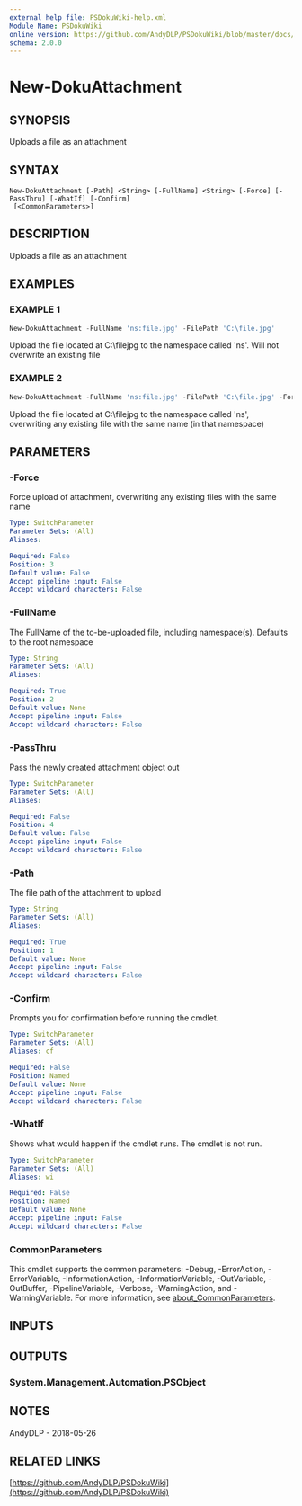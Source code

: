 ```yaml
---
external help file: PSDokuWiki-help.xml
Module Name: PSDokuWiki
online version: https://github.com/AndyDLP/PSDokuWiki/blob/master/docs/New-DokuAttachment.md
schema: 2.0.0
---
```


# New-DokuAttachment

## SYNOPSIS
Uploads a file as an attachment

## SYNTAX

```
New-DokuAttachment [-Path] <String> [-FullName] <String> [-Force] [-PassThru] [-WhatIf] [-Confirm]
 [<CommonParameters>]
```

## DESCRIPTION
Uploads a file as an attachment

## EXAMPLES

### EXAMPLE 1
```powershell
New-DokuAttachment -FullName 'ns:file.jpg' -FilePath 'C:\file.jpg'
```

Upload the file located at C:\filejpg to the namespace called 'ns'. Will not overwrite an existing file

### EXAMPLE 2
```powershell
New-DokuAttachment -FullName 'ns:file.jpg' -FilePath 'C:\file.jpg' -Force
```

Upload the file located at C:\filejpg to the namespace called 'ns', overwriting any existing file with the same name (in that namespace)

## PARAMETERS

### -Force
Force upload of attachment, overwriting any existing files with the same name

```yaml
Type: SwitchParameter
Parameter Sets: (All)
Aliases:

Required: False
Position: 3
Default value: False
Accept pipeline input: False
Accept wildcard characters: False
```

### -FullName
The FullName of the to-be-uploaded file, including namespace(s).
Defaults to the root namespace

```yaml
Type: String
Parameter Sets: (All)
Aliases:

Required: True
Position: 2
Default value: None
Accept pipeline input: False
Accept wildcard characters: False
```

### -PassThru
Pass the newly created attachment object out

```yaml
Type: SwitchParameter
Parameter Sets: (All)
Aliases:

Required: False
Position: 4
Default value: False
Accept pipeline input: False
Accept wildcard characters: False
```

### -Path
The file path of the attachment to upload

```yaml
Type: String
Parameter Sets: (All)
Aliases:

Required: True
Position: 1
Default value: None
Accept pipeline input: False
Accept wildcard characters: False
```

### -Confirm
Prompts you for confirmation before running the cmdlet.

```yaml
Type: SwitchParameter
Parameter Sets: (All)
Aliases: cf

Required: False
Position: Named
Default value: None
Accept pipeline input: False
Accept wildcard characters: False
```

### -WhatIf
Shows what would happen if the cmdlet runs.
The cmdlet is not run.

```yaml
Type: SwitchParameter
Parameter Sets: (All)
Aliases: wi

Required: False
Position: Named
Default value: None
Accept pipeline input: False
Accept wildcard characters: False
```

### CommonParameters
This cmdlet supports the common parameters: -Debug, -ErrorAction, -ErrorVariable, -InformationAction, -InformationVariable, -OutVariable, -OutBuffer, -PipelineVariable, -Verbose, -WarningAction, and -WarningVariable. For more information, see [about_CommonParameters](http://go.microsoft.com/fwlink/?LinkID=113216).

## INPUTS

## OUTPUTS

### System.Management.Automation.PSObject
## NOTES
AndyDLP - 2018-05-26

## RELATED LINKS

[https://github.com/AndyDLP/PSDokuWiki](https://github.com/AndyDLP/PSDokuWiki)

